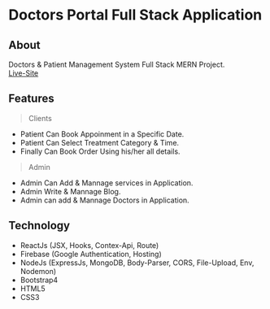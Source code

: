 # Doctors Portal Full Stack Application

## About
Doctors & Patient Management System Full Stack MERN Project.  
[Live-Site](https://doctors-portal-react.netlify.app)

## Features 
> Clients
   - Patient Can Book Appoinment in a Specific Date.
   - Patient Can Select Treatment Category & Time. 
   - Finally Can Book Order Using his/her all details.
> Admin
   - Admin Can Add & Mannage services in Application.
   - Admin Write & Mannage Blog.
   - Admin can add & Mannage Doctors in Application. 

## Technology
- ReactJs (JSX, Hooks, Contex-Api, Route)
- Firebase (Google Authentication, Hosting)
- NodeJs (ExpressJs, MongoDB, Body-Parser, CORS, File-Upload, Env, Nodemon)
- Bootstrap4
- HTML5
- CSS3
